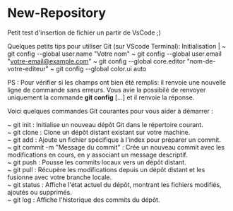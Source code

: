 # New-Repository
Petit test d'insertion de fichier un partir de VsCode ;)

Quelques petits tips pour utiliser Git (sur VScode Terminal):
Initialisation  |
  ~ git config  --global user.name "Votre nom"  <!-- Nom d'utilisateur git ou nom réel -->
  ~ git config --global user.email "votre-email@example.com" <!-- adresse mail associé à GitHub-->
  ~ git config --global core.editor "nom-de-votre-editeur" <!-- "code" pour Vscode par exemple -->
  ~ git config --global color.ui auto <!-- Facultatif: configurer la couleur de l'interface -->
  
PS : Pour vérifier si les champs ont bien  été remplis: il renvoie une nouvelle ligne de commande
sans erreurs. Vous avie la possibilé de renvoyer uniquement la commande **git config** [...] et il renvoie la  réponse.

Voici quelques commandes Git courantes pour vous aider à démarrer :

~ git init : Initialise un nouveau dépôt Git dans le répertoire courant.<br>
~ git clone <URL> : Clone un dépôt distant existant sur votre machine.<br>
~ git add <nom du fichier> : Ajoute un fichier spécifique à l'index pour préparer un commit.<br>
~ git commit -m "Message du commit" : Crée un nouveau commit avec les modifications en cours, en y associant un message descriptif.<br>
~ git push <remote> <branche> : Pousse les commits locaux vers un dépôt distant.<br>
~ git pull <remote> <branche> : Récupère les modifications depuis un dépôt distant et les fusionne avec votre branche locale.<br>
~ git status : Affiche l'état actuel du dépôt, montrant les fichiers modifiés, ajoutés ou supprimés.<br>
~ git log : Affiche l'historique des commits du dépôt.
